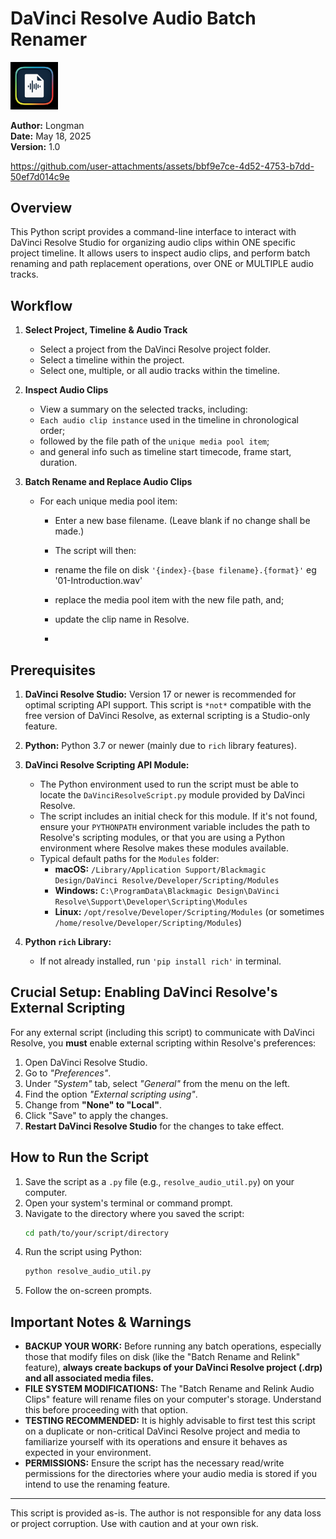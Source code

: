 # DaVinci Resolve Audio Batch Renamer

<img src="icon.png" width="15%" />

**Author:** Longman  
**Date:** May 18, 2025  
**Version:** 1.0

https://github.com/user-attachments/assets/bbf9e7ce-4d52-4753-b7dd-50ef7d014c9e

## Overview

This Python script provides a command-line interface to interact with DaVinci Resolve Studio for organizing audio clips within ONE specific project timeline. It allows users to inspect audio clips, and perform batch renaming and path replacement operations, over ONE or MULTIPLE audio tracks. 

## Workflow

1. **Select Project, Timeline & Audio Track**
    - Select a project from the DaVinci Resolve project folder.
    - Select a timeline within the project.
    - Select one, multiple, or all audio tracks within the timeline.

2. **Inspect Audio Clips**
    - View a summary on the selected tracks, including:
    - `Each audio clip instance` used in the timeline in chronological order;
    - followed by the file path of the `unique media pool item`;
    - and general info such as timeline start timecode, frame start, duration.

3. **Batch Rename and Replace Audio Clips**
    - For each unique media pool item:
        -  Enter a new base filename. (Leave blank if no change shall be made.)

        - The script will then:
        - rename the file on disk `'{index}-{base filename}.{format}'` eg '01-Introduction.wav'
        - replace the media pool item with the new file path, and;
        - update the clip name in Resolve.
        - 

## Prerequisites


1.  **DaVinci Resolve Studio:** Version 17 or newer is recommended for optimal scripting API support. This script is `*not*` compatible with the free version of DaVinci Resolve, as external scripting is a Studio-only feature.

2.  **Python:** Python 3.7 or newer (mainly due to `rich` library features).

3.  **DaVinci Resolve Scripting API Module:**
    * The Python environment used to run the script must be able to locate the `DaVinciResolveScript.py` module provided by DaVinci Resolve.
    * The script includes an initial check for this module. If it's not found, ensure your `PYTHONPATH` environment variable includes the path to Resolve's scripting modules, or that you are using a Python environment where Resolve makes these modules available.
    * Typical default paths for the `Modules` folder:
        * **macOS:** `/Library/Application Support/Blackmagic Design/DaVinci Resolve/Developer/Scripting/Modules`
        * **Windows:** `C:\ProgramData\Blackmagic Design\DaVinci Resolve\Support\Developer\Scripting\Modules`
        * **Linux:** `/opt/resolve/Developer/Scripting/Modules` (or sometimes `/home/resolve/Developer/Scripting/Modules`)

4.  **Python `rich` Library:**
    * If not already installed, run `'pip install rich'` in terminal.

## Crucial Setup: Enabling DaVinci Resolve's External Scripting

For any external script (including this script) to communicate with DaVinci Resolve, you **must** enable external scripting within Resolve's preferences:

1.  Open DaVinci Resolve Studio.
2.  Go to *"Preferences"*.
3.  Under *"System"* tab, select *"General"* from the menu on the left.
5.  Find the option *"External scripting using"*.
6.  Change from **"None" to "Local"**.
7.  Click "Save" to apply the changes.
8.  **Restart DaVinci Resolve Studio** for the changes to take effect.

## How to Run the Script

1.  Save the script as a `.py` file (e.g., `resolve_audio_util.py`) on your computer.
2.  Open your system's terminal or command prompt.
3.  Navigate to the directory where you saved the script:
    ```bash
    cd path/to/your/script/directory
    ```
4.  Run the script using Python:
    ```bash
    python resolve_audio_util.py
    ```
5.  Follow the on-screen prompts.

## Important Notes & Warnings

* **BACKUP YOUR WORK:** Before running any batch operations, especially those that modify files on disk (like the "Batch Rename and Relink" feature), **always create backups of your DaVinci Resolve project (.drp) and all associated media files.**
* **FILE SYSTEM MODIFICATIONS:** The "Batch Rename and Relink Audio Clips" feature will rename files on your computer's storage. Understand this before proceeding with that option.
* **TESTING RECOMMENDED:** It is highly advisable to first test this script on a duplicate or non-critical DaVinci Resolve project and media to familiarize yourself with its operations and ensure it behaves as expected in your environment.
* **PERMISSIONS:** Ensure the script has the necessary read/write permissions for the directories where your audio media is stored if you intend to use the renaming feature.

---

This script is provided as-is. The author is not responsible for any data loss or project corruption. Use with caution and at your own risk.
